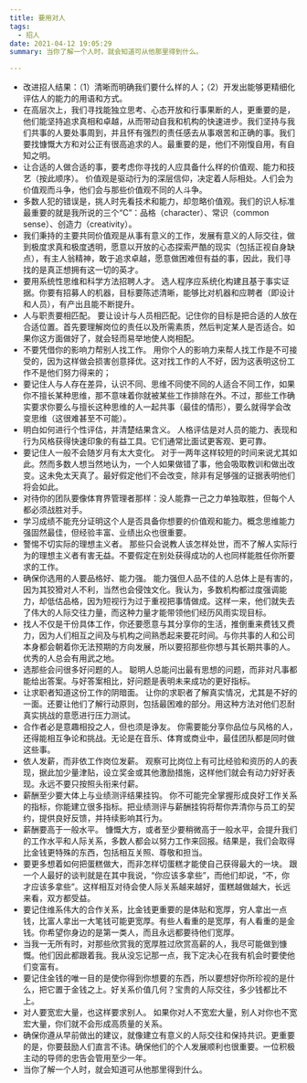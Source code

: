 ```yaml
---
title: 要用对人
tags:
  - 招人
date: 2021-04-12 19:05:29
summary: 当你了解一个人时，就会知道可从他那里得到什么。

---
```


- 改进招人结果：（1）清晰而明确我们要什么样的人；（2）开发出能够更精细化评估人的能力的用语和方式。
- 在高层次上，我们寻找能独立思考、心态开放和行事果断的人，更重要的是，他们能坚持追求真相和卓越，从而带动自我和机构的快速进步。我们坚持与我们共事的人要处事周到，并且怀有强烈的责任感去从事艰苦和正确的事。我们要找慷慨大方和对公正有很高追求的人。最重要的是，他们不刚愎自用，有自知之明。
- 让合适的人做合适的事，要考虑你寻找的人应具备什么样的价值观、能力和技艺（按此顺序）。 价值观是驱动行为的深层信仰，决定着人际相处。人们会为价值观而斗争，他们会与那些价值观不同的人斗争。
- 多数人犯的错误是，挑人时先看技术和能力，却忽略价值观。我们的识人标准最重要的就是我所说的三个“C”：品格（character）、常识（common sense）、创造力（creativity）。
- 我们秉持的主要共同价值观是从事有意义的工作，发展有意义的人际交往，做到极度求真和极度透明，愿意以开放的心态探索严酷的现实（包括正视自身缺点），有主人翁精神，敢于追求卓越，愿意做困难但有益的事，因此，我们寻找的是真正想拥有这一切的英才。
- 要用系统性思维和科学方法招聘人才。 选人程序应系统化构建且基于事实证据。你要有招募人的机器，目标要陈述清晰，能够比对机器和应聘者（即设计和人员），有产出且能不断提升。
- 人与职责要相匹配。 要让设计与人员相匹配。记住你的目标是把合适的人放在合适位置。首先要理解岗位的责任以及所需素质，然后判定某人是否适合。如果你这方面做好了，就会轻而易举地使人岗相配。
- 不要凭借你的影响力帮别人找工作。 用你个人的影响力来帮人找工作是不可接受的，因为这样做会损害创意择优。这对找工作的人不好，因为这表明这份工作不是他们努力得来的；
- 要记住人与人存在差异，认识不同、思维不同使不同的人适合不同工作，如果你不擅长某种思维，那不意味着你就被某些工作排除在外。不过，那些工作确实要求你要么与擅长这种思维的人一起共事（最佳的情形），要么就得学会改变思维（这很难甚至不可能）。
- 明白如何进行个性评估，并清楚结果含义。 人格评估是对人员的能力、表现和行为风格获得快速印象的有益工具。它们通常比面试更客观、更可靠。
- 要记住人一般不会随岁月有太大变化。 对于一两年这样较短的时间来说尤其如此。然而多数人想当然地认为，一个人如果做错了事，他会吸取教训和做出改变。这未免太天真了。最好假定他们不会改变，除非有足够强的证据表明他们将会如此。
- 对待你的团队要像体育界管理者那样：没人能靠一己之力单独取胜，但每个人都必须战胜对手。
- 学习成绩不能充分证明这个人是否具备你想要的价值观和能力。概念思维能力强固然最佳，但经验丰富、业绩出众也很重要。
- 警惕不切实际的理想主义者。 那些只会说教人该怎样处世，而不了解人实际行为的理想主义者有害无益。不要假定在别处获得成功的人也同样能胜任你所要求的工作。
- 确保你选用的人要品格好、能力强。 能力强但人品不佳的人总体上是有害的，因为其狡猾对人不利，当然也会侵蚀文化。我认为，多数机构都过度强调能力，却低估品格，因为短视行为过于重视把事情做成。这样一来，他们就失去了伟大的人际交往力量，而这种力量才能带领他们经历风雨实现目标。
- 找人不仅是干份具体工作，你还要愿意与其分享你的生活，推倒重来费钱又费力，因为人们相互之间及与机构之间熟悉起来要花时间。与你共事的人和公司本身都会朝着你无法预期的方向发展，所以要招那些你想与其长期共事的人。优秀的人总会有用武之地。
- 选那些会问很多好问题的人。 聪明人总能问出最有思想的问题，而非对凡事都能给出答案。与好答案相比，好问题是表明未来成功的更好指标。
- 让求职者知道这份工作的阴暗面。 让你的求职者了解真实情况，尤其是不好的一面。还要让他们了解行动原则，包括最困难的部分。用这种方法对他们忍耐真实挑战的意愿进行压力测试。
- 合作者必是意趣相投之人，但也须是诤友。 你需要能分享你品位与风格的人，还得能相互争论和挑战。无论是在音乐、体育或商业中，最佳团队都是同时做这些事。
- 依人发薪，而非依工作岗位发薪。 观察可比岗位上有可比经验和资历的人的表现，据此加少量津贴，设立奖金或其他激励措施，这样他们就会有动力好好表现。永远不要只按照头衔来付薪。
- 薪酬至少要大体上与业绩测评结果挂钩。 你不可能完全掌握形成良好工作关系的指标，你能建立很多指标。把业绩测评与薪酬挂钩将帮你弄清你与员工的契约，提供良好反馈，并持续影响其行为。
- 薪酬要高于一般水平。 慷慨大方，或者至少要稍微高于一般水平，会提升我们的工作水平和人际关系，多数人都会以努力工作来回报。结果是，我们会取得比金钱更特殊的东西，包括相互关照、尊敬和担当。
- 要更多想着如何把蛋糕做大，而非怎样切蛋糕才能使自己获得最大的一块。 跟一个人最好的谈判就是在其中我说，“你应该多拿些”，而他们却说，“不，你才应该多拿些”。这样相互对待会使人际关系越来越好，蛋糕越做越大，长远来看，双方都受益。
- 要记住维系伟大的合作关系，比金钱更重要的是体贴和宽厚，穷人拿出一点钱，比富人拿出一大笔钱可能更宽厚。有些人看重的是宽厚，有人看重的是金钱。你希望你身边的是第一类人，而且永远都要待他们宽厚。
- 当我一无所有时，对那些欣赏我的宽厚胜过欣赏高薪的人，我尽可能做到慷慨。他们因此都跟着我。我从没忘记那一点，我下定决心在我有机会时要使他们变富有。
- 要记住金钱的唯一目的是使你得到你想要的东西，所以要想好你所珍视的是什么，把它置于金钱之上。好关系价值几何？宝贵的人际交往，多少钱都比不上。
- 对人要宽宏大量，也这样要求别人。 如果你对人不宽宏大量，别人对你也不宽宏大量，你们就不会形成高质量的关系。
- 确保你遵从早前做出的建议，就像建立有意义的人际交往和保持共识。更重要的是，你要鼓励人们直言不讳。确保他们的个人发展顺利也很重要。一位积极主动的导师的忠告会管用至少一年。
- 当你了解一个人时，就会知道可从他那里得到什么。
